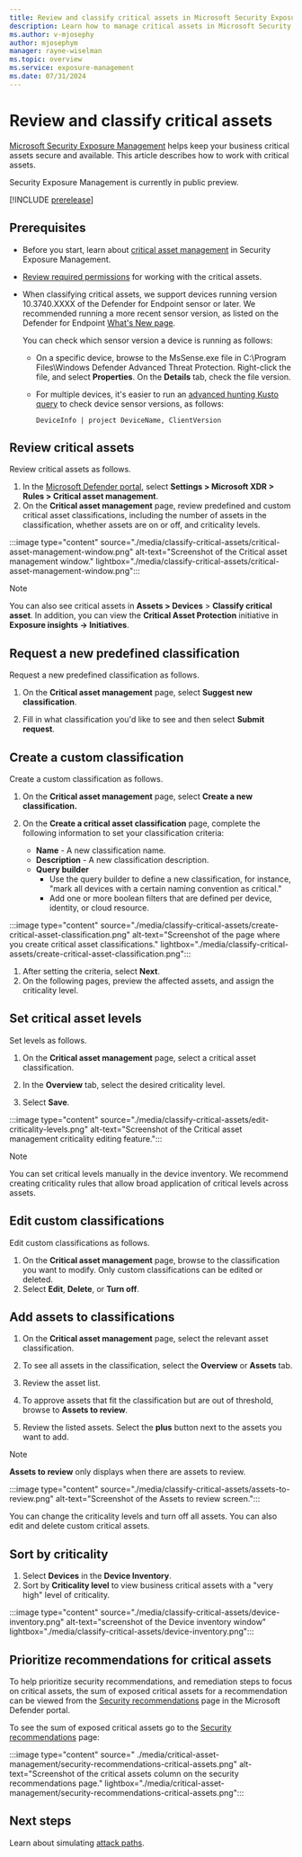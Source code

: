 ```yaml
---
title: Review and classify critical assets in Microsoft Security Exposure Management
description: Learn how to manage critical assets in Microsoft Security Exposure Management.
ms.author: v-mjosephy
author: mjosephym
manager: rayne-wiselman
ms.topic: overview
ms.service: exposure-management
ms.date: 07/31/2024
---
```


# Review and classify critical assets

[Microsoft Security Exposure Management](microsoft-security-exposure-management.md) helps keep your business critical assets secure and available. This article describes how to work with critical assets.

Security Exposure Management is currently in public preview.

[!INCLUDE [prerelease](../includes//prerelease.md)]

## Prerequisites

- Before you start, learn about [critical asset management](critical-asset-management.md) in Security Exposure Management.
- [Review required permissions](prerequisites.md#permissions) for working with the critical assets.
- When classifying critical assets, we support devices running version 10.3740.XXXX of the Defender for Endpoint sensor or later. We recommended running a more recent sensor version, as listed on the Defender for Endpoint [What's New page](/defender-endpoint/windows-whatsnew).

    You can check which sensor version a device is running as follows:

    - On a specific device, browse to the MsSense.exe file in
C:\Program Files\Windows Defender Advanced Threat Protection. Right-click the file, and select **Properties**. On the **Details** tab, check the file version.
    - For multiple devices, it's easier to run an [advanced hunting Kusto query](/defender-xdr/advanced-hunting-query-language) to check device sensor versions, as follows:

        ``` DeviceInfo | project DeviceName, ClientVersion ```


## Review critical assets

Review critical assets as follows.

1. In the [Microsoft Defender portal](https://security.microsoft.com), select **Settings > Microsoft XDR > Rules > Critical asset management**.
1. On the **Critical asset management** page, review predefined and custom critical asset classifications, including the number of assets in the classification, whether assets are on or off, and criticality levels.  

:::image type="content" source="./media/classify-critical-assets/critical-asset-management-window.png" alt-text="Screenshot of the Critical asset management window." lightbox="./media/classify-critical-assets/critical-asset-management-window.png":::

> [!NOTE]
> You can also see critical assets in **Assets > Devices** > **Classify critical asset**. In addition, you can view the **Critical Asset Protection** initiative in **Exposure insights -> Initiatives**.

## Request a new predefined classification

Request a new predefined classification as follows.

1. On the **Critical asset management** page, select **Suggest new classification**.

1. Fill in what classification you'd like to see and then select **Submit request**.

## Create a custom classification

Create a custom classification as follows.

1. On the **Critical asset management** page, select **Create a new classification.**

1. On the **Create a critical asset classification** page, complete the following information to set your classification criteria:

    - **Name** - A new classification name.
    - **Description** - A new classification description.
    - **Query builder**
        - Use the query builder to define a new classification, for instance, "mark all devices with a certain naming convention as critical."
        - Add one or more boolean filters that are defined per device, identity, or cloud resource.

:::image type="content" source="./media/classify-critical-assets/create-critical-asset-classification.png" alt-text="Screenshot of the page where you create critical asset classifications." lightbox="./media/classify-critical-assets/create-critical-asset-classification.png":::

1. After setting the criteria, select **Next**.
1. On the following pages, preview the affected assets, and assign the criticality level.

## Set critical asset levels

Set levels as follows.

1. On the **Critical asset management** page, select a critical asset classification.

1. In the **Overview** tab, select the desired criticality level.

1. Select **Save**.

:::image type="content" source="./media/classify-critical-assets/edit-criticality-levels.png" alt-text="Screenshot of the Critical asset management criticality editing feature.":::

> [!NOTE]
> You can set critical levels manually in the device inventory. We recommend creating criticality rules that allow broad application of critical levels across assets.

## Edit custom classifications

Edit custom classifications as follows.

1. On the **Critical asset management** page, browse to the classification you want to modify. Only custom classifications can be edited or deleted.
1. Select **Edit**, **Delete**, or **Turn off**.

## Add assets to classifications

1. On the **Critical asset management** page, select the relevant asset classification.

1. To see all assets in the classification, select the **Overview** or **Assets** tab.

1. Review the asset list.

1. To approve assets that fit the classification but are out of threshold, browse to **Assets to review**.
1. Review the listed assets. Select the **plus** button next to the assets you want to add.

> [!NOTE]
> **Assets to review** only displays when there are assets to review.

:::image type="content" source="./media/classify-critical-assets/assets-to-review.png" alt-text="Screenshot of the Assets to review screen.":::

You can change the criticality levels and turn off all assets. You can also edit and delete custom critical assets.

## Sort by criticality

1. Select **Devices** in the **Device Inventory**.
1. Sort by **Criticality level** to view business critical assets with a "very high" level of criticality.

:::image type="content" source="./media/classify-critical-assets/device-inventory.png" alt-text="screenshot of the Device inventory window" lightbox="./media/classify-critical-assets/device-inventory.png":::

## Prioritize recommendations for critical assets

To help prioritize security recommendations, and remediation steps to focus on critical assets, the sum of exposed critical assets for a recommendation can be viewed from the [Security recommendations](/defender-vulnerability-management/tvm-security-recommendation) page in the Microsoft Defender portal.

To see the sum of exposed critical assets go to the [Security recommendations](/defender-vulnerability-management/tvm-security-recommendation) page:

   :::image type="content" source=" ./media/critical-asset-management/security-recommendations-critical-assets.png" alt-text="Screenshot of the critical assets column on the security recommendations page." lightbox="./media/critical-asset-management/security-recommendations-critical-assets.png":::

## Next steps

Learn about simulating [attack paths](work-attack-paths-overview.md).
